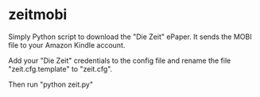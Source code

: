 zeitmobi
========

Simply Python script to download the "Die Zeit" ePaper. It sends the MOBI file to your Amazon Kindle account.

Add your "Die Zeit" credentials to the config file and rename the file "zeit.cfg.template" to "zeit.cfg". 

Then run "python zeit.py"


